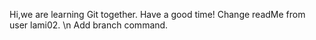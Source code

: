 Hi,we are learning Git together.
Have a good time!
Change readMe from user lami02. \n
Add branch command.
